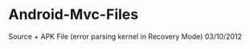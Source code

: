 Android-Mvc-Files
=================

Source + APK File  (error parsing kernel in Recovery Mode) 03/10/2012